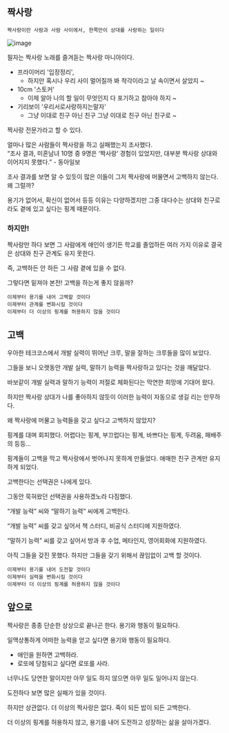 ## **짝사랑**

```
짝사랑이란 사람과 사람 사이에서, 한쪽만이 상대를 사랑하는 일이다
```

![image](https://github.com/haeum808/woowa-writing/assets/159797292/9feea641-38e9-41b0-b038-43f1f8608236)

필자는 짝사랑 노래를 즐겨듣는 짝사랑 마니아이다.

- 프라이머리 '입장정리',
    - 하지만 혹시나 우리 사이 멀어질까 봐 착각이라고 날 속이면서 살았지 ~
- 10cm '스토커'
    - 이제 알아 나의 할 일이 무엇인지 다 포기하고 참아야 하지 ~
- 기리보이 '우리서로사랑하지는말자'
    - 그냥 이대로 친구 아닌 친구 그냥 이대로 친구 아닌 친구로 ~

짝사랑 전문가라고 할 수 있다.

얼마나 많은 사람들이 짝사랑을 하고 실패했는지 조사했다.  
“조사 결과, 미혼남녀 10명 중 9명은 ‘짝사랑’ 경험이 있었지만, 대부분 짝사랑 상대와 이어지지 못했다.” - 동아일보

조사 결과를 보면 알 수 있듯이 많은 이들이 그저 짝사랑에 머물면서 고백하지 않는다. 왜 그럴까?

용기가 없어서, 확신이 없어서 등등 이유는 다양하겠지만 그중 대다수는 상대와 친구로라도 곁에 있고 싶다는 핑계 때문이다.

### 하지만!

짝사랑만 하다 보면 그 사람에게 애인이 생기든 학교를 졸업하든 여러 가지 이유로 결국은 상대와 친구 관계도 유지 못한다.

즉, 고백하든 안 하든 그 사람 곁에 있을 수 없다.

그렇다면 밑져야 본전! 고백을 하는게 좋지 않을까?

```
이제부터 용기를 내어 고백할 것이다
이제부터 관계를 변화시킬 것이다
이제부터 더 이상의 핑계를 허용하지 않을 것이다
```

</aside>

## 고백

우아한 테크코스에서 개발 실력이 뛰어난 크루, 말을 잘하는 크루들을 많이 보았다.

그들을 보니 오랫동안 개발 실력, 말하기 능력을 짝사랑하고 있다는 것을 깨달았다.

바보같이 개발 실력과 말하기 능력이 저절로 체화된다는 막연한 희망에 기대어 왔다.

하지만 짝사랑 상대가 나를 좋아하지 않듯이 이러한 능력이 자동으로 생길 리는 만무하다.

왜 짝사랑에 머물고 능력들을 갖고 싶다고 고백하지 않았지?

핑계를 대며 회피했다. 어렵다는 핑계, 부끄럽다는 핑계, 바쁘다는 핑계, 두려움, 패배주의 등등…

핑계들이 고백을 막고 짝사랑에서 벗어나지 못하게 만들었다. 애매한 친구 관계만 유지하게 되었다.

고백한다는 선택권은 나에게 있다.

그동안 묵혀왔던 선택권을 사용하겠노라 다짐했다.

“개발 능력” 씨와 “말하기 능력” 씨에게 고백한다.

“개발 능력” 씨를 갖고 싶어서 책 스터디, 비공식 스터디에 지원하였다.

“말하기 능력” 씨를 갖고 싶어서 방과 후 수업, 메타인지, 영어회화에 지원하였다.

아직 그들을 갖진 못했다. 하지만 그들을 갖기 위해서 끊임없이 고백 할 것이다.

```
이제부터 용기를 내어 도전할 것이다
이제부터 실력을 변화시킬 것이다
이제부터 더 이상의 핑계를 허용하지 않을 것이다
```

## 앞으로

짝사랑은 종종 단순한 상상으로 끝나곤 한다. 용기와 행동이 필요하다.

일맥상통하게 어떠한 능력을 얻고 싶다면 용기와 행동이 필요하다.

- 애인을 원하면 고백하라.
- 로또에 당첨되고 싶다면 로또를 사라.

너무나도 당연한 말이지만 아무 일도 하지 않으면 아무 일도 일어나지 않는다.

도전하다 보면 많은 실패가 있을 것이다.

하지만 상관없다. 더 이상의 짝사랑은 없다.  죽이 되든 밥이 되든 고백한다.

더 이상의 핑계를 허용하지 않고, 용기를 내어 도전하고 성장하는 삶을 살아가겠다.

